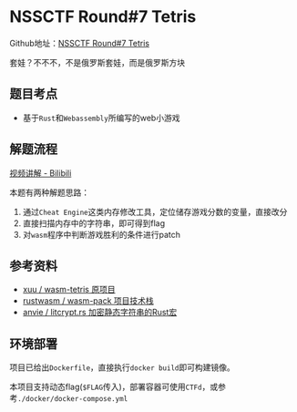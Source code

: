 # NSSCTF Round#7 Tetris

Github地址：[NSSCTF Round#7 Tetris](https://github.com/Randark-JMT/NSSCTF-Round_v7-Tetris)

套娃？不不不，不是俄罗斯套娃，而是俄罗斯方块

## 题目考点
- 基于`Rust`和`Webassembly`所编写的web小游戏
  
## 解题流程
[视频讲解 - Bilibili](https://www.bilibili.com/video/BV1Ps4y1x7gw/)

本题有两种解题思路：

1. 通过`Cheat Engine`这类内存修改工具，定位储存游戏分数的变量，直接改分
2. 直接扫描内存中的字符串，即可得到flag
3. 对`wasm`程序中判断游戏胜利的条件进行patch


## 参考资料
- [xuu / wasm-tetris 原项目](https://github.com/xuu/wasm-tetris)
- [rustwasm / wasm-pack 项目技术栈](https://github.com/rustwasm/wasm-pack/)
- [anvie / litcrypt.rs 加密静态字符串的Rust宏](https://github.com/anvie/litcrypt.rs)

## 环境部署
项目已给出`Dockerfile`，直接执行`docker build`即可构建镜像。

本项目支持动态flag(`$FLAG`传入)，部署容器可使用`CTFd`，或参考`./docker/docker-compose.yml`